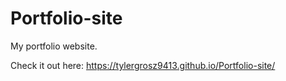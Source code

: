 # Portfolio-site

My portfolio website.

Check it out here: https://tylergrosz9413.github.io/Portfolio-site/

